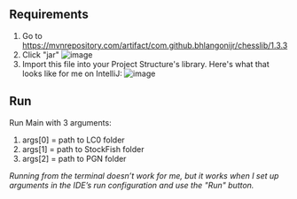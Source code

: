 ## Requirements
1. Go to https://mvnrepository.com/artifact/com.github.bhlangonijr/chesslib/1.3.3
2. Click "jar"
  ![image](https://github.com/user-attachments/assets/f4b25ffe-1d27-4cec-9465-c880f64754a9)
3. Import this file into your Project Structure's library. Here's what that looks like for me on IntelliJ:
  ![image](https://github.com/user-attachments/assets/681e10fa-9ef0-4f96-ad13-941a4bd0aeca)

## Run
Run Main with 3 arguments: 
1. args[0] = path to LC0 folder
2. args[1] = path to StockFish folder
3. args[2] = path to PGN folder

*Running from the terminal doesn’t work for me, but it works when I set up arguments in the IDE’s run configuration and use the "Run" button.*
